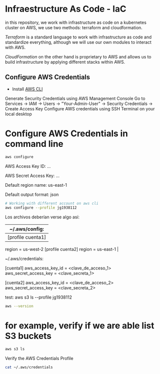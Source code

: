 # Infraestructure As Code - IaC

in this repository, we work with infrastructure as code on a kubernetes cluster on AWS, we use two methods: terraform and cloudformation.

_Terraform_ is a standard language to work with infrastructure as code and standardize everything, although we will use our own modules to interact with AWS.

_CloudFormation_ on the other hand is proprietary to AWS and allows us to build infrastructure by applying different stacks within AWS.


## Configure AWS Credentials

- Install [AWS CLI](https://docs.aws.amazon.com/cli/latest/userguide/cli-chap-install.html)

Generate Security Credentials using AWS Management Console
Go to Services -> IAM -> Users -> "Your-Admin-User" -> Security Credentials -> Create Access Key
Configure AWS credentials using SSH Terminal on your local desktop

# Configure AWS Credentials in command line
```sh
aws configure
```
AWS Access Key ID:  ...

AWS Secret Access Key: ...

Default region name: us-east-1

Default output format: json

```sh
# Working with different account on aws cli
aws configure --profile jg1938112
```
Los archivos deberían verse algo así:

| ~/.aws/config:      |
| -----------------   |
| [profile cuenta1]
   region = us-west-2
  [profile cuenta2] 
   region = us-east-1 |

~/.aws/credentials:

[cuenta1]
aws_access_key_id = <clave_de_acceso_1>
aws_secret_access_key = <clave_secreta_1>

[cuenta2]
aws_access_key_id = <clave_de_acceso_2>
aws_secret_access_key = <clave_secreta_2>

test: aws s3 ls --profile jg1938112


```sh
aws --version
```

# for example, verify if we are able list S3 buckets 
```sh
aws s3 ls
```
Verify the AWS Credentials Profile
```sh
cat ~/.aws/credentials
```